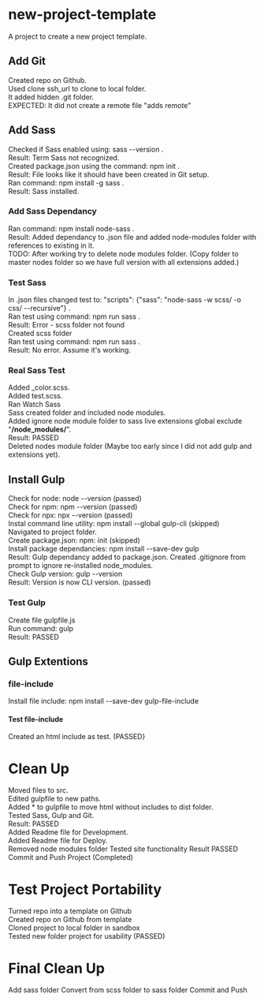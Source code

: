 # new-project-template
A project to create a new project template.
## Add Git
Created repo on Github.  
Used clone ssh_url to clone to local folder.  
It added hidden .git folder.  
EXPECTED: It did not create a remote file "adds remote"  
## Add Sass
Checked if Sass enabled using: sass --version .  
Result: Term Sass not recognized.  
Created package.json using the command: npm init .  
Result: File looks like it should have been created in Git setup.  
Ran command: npm install -g sass .  
Result: Sass installed.  
### Add Sass Dependancy
Ran command: npm install node-sass .  
Result: Added dependancy to .json file and added node-modules folder with references to existing in it.  
TODO: After working try to delete node modules folder. (Copy folder to master nodes folder so we have full version with all extensions added.)  
### Test Sass
In .json files changed test to: "scripts": {"sass": "node-sass -w scss/ -o css/ --recursive"} .  
Ran test using command: npm run sass .  
Result: Error - scss folder not found  
Created scss folder  
Ran test using command: npm run sass .  
Result: No error. Assume it's working.  
### Real Sass Test
Added _color.scss.  
Added test.scss.  
Ran Watch Sass  
Sass created folder and included node modules.  
Added ignore node module folder to sass live extensions global exclude "**/node_modules/**".  
Result: PASSED  
Deleted nodes module folder (Maybe too early since I did not add gulp and extensions yet).  
## Install Gulp
Check for node: node --version (passed)  
Check for npm: npm --version (passed)  
Check for npx: npx --version (passed)  
Instal command line utility: npm install --global gulp-cli (skipped)  
Navigated to project folder.  
Create package.json: npm: init (skipped)  
Install package dependancies: npm install --save-dev gulp  
Result: Gulp dependancy added to package.json. Created .gitignore from prompt to ignore re-installed node_modules.  
Check Gulp version: gulp --version  
Result: Version is now CLI version. (passed)  
### Test Gulp
Create file gulpfile.js  
Run command: gulp  
Result: PASSED
## Gulp Extentions
### file-include
Install file include: npm install --save-dev gulp-file-include  
#### Test file-include
Created an html include as test. (PASSED}  
# Clean Up
Moved files to src.  
Edited gulpfile to new paths.  
Added * to gulpfile to move html without includes to dist folder.  
Tested Sass, Gulp and Git.  
Result: PASSED  
Added Readme file for Development.  
Added Readme file for Deploy.  
Removed node modules folder
Tested site functionality 
Result PASSED  
Commit and Push Project (Completed)
# Test Project Portability
Turned repo into a template on Github  
Created repo on Github from template  
Cloned project to local folder in sandbox  
Tested new folder project for usability (PASSED)  
# Final Clean Up
Add sass folder
Convert from scss folder to sass folder
Commit and Push